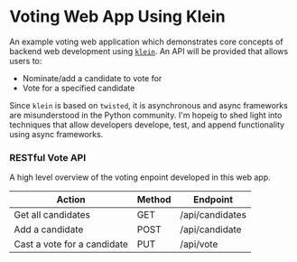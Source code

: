 # Voting Web App Using Klein

An example voting web application which demonstrates core concepts of backend web development using [`klein`](https://github.com/twisted/klein).
An API will be provided that allows users to:

* Nominate/add a candidate to vote for
* Vote for a specified candidate

Since `klein` is based on `twisted`, it is asynchronous and async frameworks are misunderstood in the Python community.
I'm hopeig to shed light into techniques that allow developers develope, test, and append functionality using async frameworks.


### RESTful Vote API

A high level overview of the voting enpoint developed in this web app.

| Action | Method | Endpoint |
| --- | --- | --- |
| Get all candidates | GET | /api/candidates |
| Add a candidate | POST | /api/candidate |
| Cast a vote for a candidate | PUT | /api/vote |
